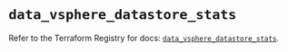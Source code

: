 # `data_vsphere_datastore_stats`

Refer to the Terraform Registry for docs: [`data_vsphere_datastore_stats`](https://registry.terraform.io/providers/vmware/vsphere/2.14.1/docs/data-sources/datastore_stats).
